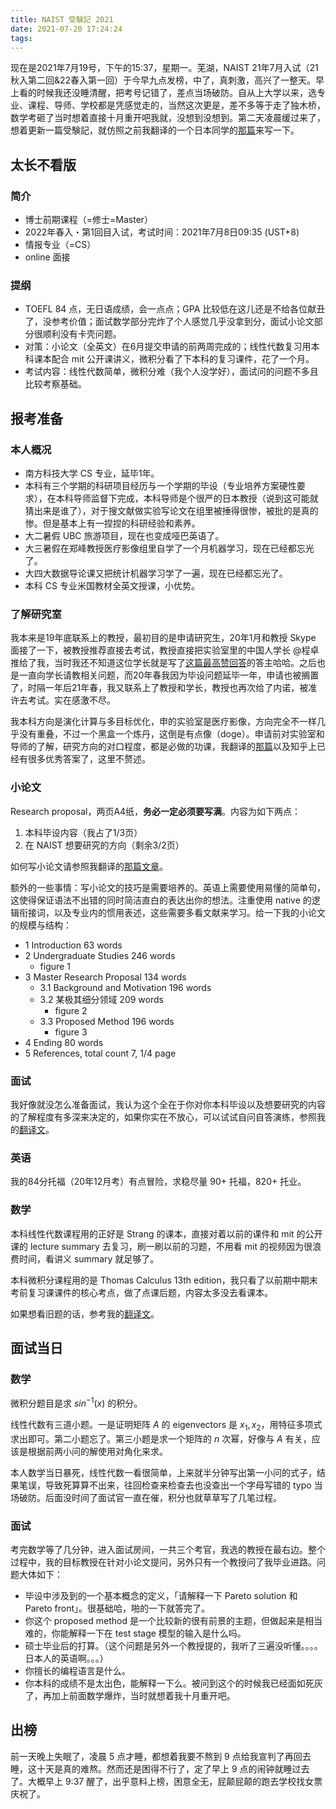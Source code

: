```yaml
---
title: NAIST 受験記 2021
date: 2021-07-20 17:24:24
tags:
---
```


现在是2021年7月19号，下午的15:37，星期一。芜湖，NAIST 21年7月入试（21秋入第二回&22春入第一回）于今早九点发榜，中了，真刺激，高兴了一整天。早上看的时候我还没睡清醒，把考号记错了，差点当场破防。自从上大学以来，选专业、课程、导师、学校都是凭感觉走的，当然这次更是，差不多等于走了独木桥，数学考砸了当时想着直接十月重开吧我就，没想到没想到。第二天凌晨缓过来了，想着更新一篇受験記，就仿照之前我翻译的一个日本同学的[那篇](https://www.zhihu.com/question/35130330/answer/1937073200)来写一下。

## 太长不看版

### 简介

* 博士前期课程（=修士=Master）
* 2022年春入・第1回目入试，考试时间：2021年7月8日09:35 (UST+8)
* 情报专业（=CS）
* online 面接

### 提纲

* TOEFL 84 点，无日语成绩，会一点点；GPA 比较低在这儿还是不给各位献丑了，没参考价值；面试数学部分完炸了个人感觉几乎没拿到分，面试小论文部分很顺利没有卡壳问题。
* 对策：小论文（全英文）在6月提交申请的前两周完成的；线性代数复习用本科课本配合 mit 公开课讲义，微积分看了下本科的复习课件，花了一个月。
* 考试内容：线性代数简单，微积分难（我个人没学好），面试问的问题不多且比较考察基础。

## 报考准备

### 本人概况

* 南方科技大学 CS 专业，延毕1年。
* 本科有三个学期的科研项目经历与一个学期的毕设（专业培养方案硬性要求），在本科导师监督下完成，本科导师是个很严的日本教授（说到这可能就猜出来是谁了），对于搜文献做实验写论文在组里被捶得很惨，被批的是真的惨。但是基本上有一捏捏的科研经验和素养。
* 大二暑假 UBC 旅游项目，现在也变成哑巴英语了。
* 大三暑假在郑峰教授医疗影像组里自学了一个月机器学习，现在已经都忘光了。
* 大四大数据导论课又把统计机器学习学了一遍，现在已经都忘光了。
* 本科 CS 专业米国教材全英文授课，小优势。

### 了解研究室

我本来是19年底联系上的教授，最初目的是申请研究生，20年1月和教授 Skype 面接了一下，被教授推荐直接去考试，教授直接把实验室里的中国人学长 @程卓 推给了我，当时我还不知道这位学长就是写了[这篇最高赞回答](https://www.zhihu.com/question/35130330/answer/854837791)的答主哈哈。之后也是一直向学长请教相关问题，而20年春我因为毕设问题延毕一年，申请也被搁置了，时隔一年后21年春，我又联系上了教授和学长，教授也再次给了内诺，被准许去考试。实在感激不尽。

我本科方向是演化计算与多目标优化，申的实验室是医疗影像，方向完全不一样几乎没有重叠，不过一个黑盒一个炼丹，这倒是有点像（doge）。申请前对实验室和导师的了解，研究方向的对口程度，都是必做的功课，我翻译的[那篇](https://www.zhihu.com/question/35130330/answer/1937073200)以及知乎上已经有很多优秀答案了，这里不赘述。

### 小论文

Research proposal，两页A4纸，**务必一定必须要写满**。内容为如下两点：

1. 本科毕设内容（我占了1/3页）
2. 在 NAIST 想要研究的方向（剩余3/2页）

如何写小论文请参照我翻译的[那篇文章](https://www.zhihu.com/question/35130330/answer/1937073200)。

额外的一些事情：写小论文的技巧是需要培养的。英语上需要使用易懂的简单句，这使得保证语法不出错的同时简洁直白的表达出你的想法。注重使用 native 的逻辑衔接词，以及专业内的惯用表述，这些需要多看文献来学习。给一下我的小论文的规模与结构：

* 1 Introduction 63 words
* 2 Undergraduate Studies 246 words
  * figure 1
* 3 Master Research Proposal 134 words
  * 3.1 Background and Motivation 196 words
  * 3.2 某极其细分领域 209 words
    * figure 2
  * 3.3 Proposed Method 196 words
    * figure 3
* 4 Ending 80 words
* 5 References, total count 7, 1/4 page

### 面试

我好像就没怎么准备面试，我认为这个全在于你对你本科毕设以及想要研究的内容的了解程度有多深来决定的，如果你实在不放心，可以试试自问自答演练，参照我的[翻译文](https://www.zhihu.com/question/35130330/answer/1937073200)。

### 英语

我的84分托福（20年12月考）有点冒险，求稳尽量 90+ 托福，820+ 托业。

### 数学

本科线性代数课程用的正好是 Strang 的课本，直接对着以前的课件和 mit 的公开课的 lecture summary 去复习，刷一刷以前的习题，不用看 mit 的视频因为很浪费时间，看讲义 summary 就足够了。

本科微积分课程用的是 Thomas Calculus 13th edition，我只看了以前期中期末考前复习课课件的核心考点，做了点课后题，内容太多没去看课本。

如果想看旧题的话，参考我的[翻译文](https://www.zhihu.com/question/35130330/answer/1937073200)。

## 面试当日

### 数学

微积分题目是求 $sin^{-1}(x)$ 的积分。

线性代数有三道小题。一是证明矩阵 $A$ 的 eigenvectors 是 $x_1,x_2$，用特征多项式求出即可。第二小题忘了。第三小题是求一个矩阵的 $n$ 次幂，好像与 $A$ 有关，应该是根据前两小问的解使用对角化来求。

本人数学当日暴死，线性代数一看很简单，上来就半分钟写出第一小问的式子，结果笔误，导致死算算不出来，往回检查来检查去也没查出一个字母写错的 typo 当场破防。后面没时间了面试官一直在催，积分也就草草写了几笔过程。

### 面试

考完数学等了几分钟，进入面试房间，一共三个考官，我选的教授在最右边。整个过程中，我的目标教授在针对小论文提问，另外只有一个教授问了我毕业进路。问题大体如下：

* 毕设中涉及到的一个基本概念的定义，「请解释一下 Pareto solution 和 Pareto front」。很基础哈，啪的一下就答完了。
* 你这个 proposed method 是一个比较新的很有前景的主题，但做起来是相当难的，你能解释一下在 test stage 模型的输入是什么吗。
* 硕士毕业后的打算。（这个问题是另外一个教授提的，我听了三遍没听懂。。。。日本人的英语啊。。。）
* 你擅长的编程语言是什么。
* 你本科的成绩不是太出色，能解释一下么。被问到这个的时候我已经面如死灰了，再加上前面数学爆炸，当时就想着我十月重开吧。

## 出榜

前一天晚上失眠了，凌晨 5 点才睡，都想着我要不熬到 9 点给我宣判了再回去睡，这十天是真的难熬。然而还是困得不行了，定了早上 9 点的闹钟就睡过去了。大概早上 9:37 醒了，出乎意料上榜，困意全无，屁颠屁颠的跑去学校找女票庆祝了。


